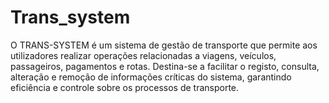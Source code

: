 # Trans_system
O TRANS-SYSTEM é um sistema de gestão de transporte que permite aos utilizadores realizar operações relacionadas a viagens, veículos, passageiros, pagamentos e rotas. Destina-se a facilitar o registo, consulta, alteração e remoção de informações críticas do sistema, garantindo eficiência e controle sobre os processos de transporte.
